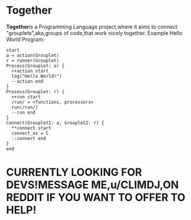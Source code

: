 # Together
**Together**is a Programming Language project,where it aims to connect "grouplets",aka,groups of code,that work nicely together.
Example Hello World Program:
```
start
a = action(Grouplet)
r = runner(Grouplet)
Process(Grouplet: a) {
  ++action start
  log("Hello World!")
  --action end
}
Process(Grouplet: r) {
  ++run start
  /run/ = <functions, processors>
  run(/run/)
  --run end
}
Connect(Grouplet1: a, Grouplet2: r) {
  **connect start
  connect_as = C 
  ::connect end
}
end
```
# CURRENTLY LOOKING FOR DEVS!MESSAGE ME,u/CLIMDJ,ON REDDIT IF YOU WANT TO OFFER TO HELP!
